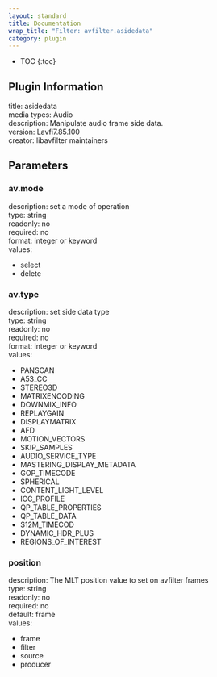 ```yaml
---
layout: standard
title: Documentation
wrap_title: "Filter: avfilter.asidedata"
category: plugin
---
```

* TOC
{:toc}

## Plugin Information

title: asidedata  
media types:
Audio  
description: Manipulate audio frame side data.  
version: Lavfi7.85.100  
creator: libavfilter maintainers  

## Parameters

### av.mode

  
description:
set a mode of operation  
type: string  
readonly: no  
required: no  
format: integer or keyword  
values:  

* select
* delete

### av.type

  
description:
set side data type  
type: string  
readonly: no  
required: no  
format: integer or keyword  
values:  

* PANSCAN
* A53_CC
* STEREO3D
* MATRIXENCODING
* DOWNMIX_INFO
* REPLAYGAIN
* DISPLAYMATRIX
* AFD
* MOTION_VECTORS
* SKIP_SAMPLES
* AUDIO_SERVICE_TYPE
* MASTERING_DISPLAY_METADATA
* GOP_TIMECODE
* SPHERICAL
* CONTENT_LIGHT_LEVEL
* ICC_PROFILE
* QP_TABLE_PROPERTIES
* QP_TABLE_DATA
* S12M_TIMECOD
* DYNAMIC_HDR_PLUS
* REGIONS_OF_INTEREST

### position

  
description:
The MLT position value to set on avfilter frames  
type: string  
readonly: no  
required: no  
default: frame  
values:  

* frame
* filter
* source
* producer

